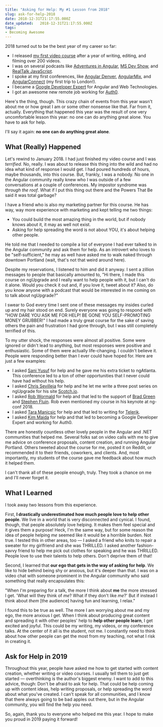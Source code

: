 ```yaml
---
title: "Asking for Help: My #1 Lesson from 2018"
slug: ask-for-help-2018
date: 2018-12-31T21:17:55.000Z
date_updated:   2018-12-31T21:17:55.000Z
tags: 
- Becoming Awesome
---
```


2018 turned out to be the best year of my career so far:

- I released [my first video course](http://www.upgradingangularjs.com) after a year of writing, editing, and filming over 200 videos.
- I was on several podcasts like [Adventures in Angular](https://devchat.tv/adv-in-angular/aia-186-ngupgrade-in-the-real-world-with-sam-julien), [MS Dev Show](https://msdevshow.com/2018/03/upgrading-angular-with-sam-julien/), and [RealTalk JavaScript](https://realtalkjavascript.simplecast.fm/b774b4f7).
- I spoke at my first conferences, like [Angular Denver](http://angulardenver.com/), [AngularMix](https://angularmix.com/#!/), and [AngularConnect](https://www.youtube.com/watch?v=495KHr966e0) (my first trip to London!).
- I became a [Google Developer Expert](https://developers.google.com/experts/people/sam-julien) for Angular and Web Technologies.
- I got an awesome new remote job working for [Auth0](http://www.auth0.com/blog).

Here's the thing, though. This crazy chain of events from this year wasn't about me or how great I am or some other nonsense like that. Far from it, actually. Everything that happened this year was the result of one very uncomfortable lesson this year: no one can do anything great alone. You have to ask for help.

I'll say it again: **no one can do anything great alone**.

## What (Really) Happened
Let's rewind to January 2018. I had just finished my video course and I was *terrified*. No, really. I was about to release this thing into the wild and had no idea what kind of response I would get. I had poured hundreds of hours, maybe thousands, into this course. But, frankly, I was a nobody. No one in the Angular community really knew who I was outside of a few conversations at a couple of conferences. My impostor syndrome was *through the roof*. What if I put this thing out there and the Powers That Be said it was total garbage?

I have a friend who is also my marketing partner for this course. He has way, way more experience with marketing and kept telling me two things:

- You could build the most amazing thing in the world, but if nobody knows about it, it may as well not exist.
- Asking for help spreading the word is not about YOU, it's about helping other people.

He told me that I needed to compile a list of everyone I had ever talked to in the Angular community and ask them for help. As an introvert who loves to be "self-sufficient," he may as well have asked me to walk naked through downtown Portland (wait, that's not that weird around here).

Despite my reservations, I listened to him and did it anyway. I sent a zillion messages to people that basically amounted to, "Hi there, I made this course on ngUpgrade and I really want to help people with it, but I can't do it alone. Would you check it out and, if you love it, tweet about it? Also, do you know anyone with a podcast that would be interested in me coming on to talk about ngUpgrade?"

I swear to God every time I sent one of these messages my insides curled up and my hair stood on end. Surely everyone was going to respond with "HOW DARE YOU ASK ME FOR HELP! BE GONE YOU SELF-PROMOTING MONEY GRUBBER!" I had made a truly great course for the sake of saving others the pain and frustration I had gone through, but I was still completely terrified of this.

To my utter shock, the responses were almost all positive. Some were ignored or didn't lead to anything, but most responses were positive and enthusiastic. Some of them were actually life-changing. I couldn't believe it. People were responding better than I ever could have hoped for. Here are just a few examples:

- I asked [Sani Yusuf](https://twitter.com/saniyusuf) for help and he gave me his extra ticket to ngAtlanta. This conference led to a ton of other opportunities that I never could have had without his help.
- I asked [Chris Sevilleja](https://twitter.com/chrisoncode) for help and he let me write a three post series on ngUpgrade for his site [Scotch.io](https://scotch.io/@samjulien).
- I asked [Rob Wormald](https://twitter.com/robwormald) for help and that led to the support of [Brad Green](https://twitter.com/bradlygreen) and [Stephen Fluin](https://twitter.com/stephenfluin). Rob even mentioned my course in his keynote at ng-conf 2018.
- I asked [Tara Manicsic](https://twitter.com/Tzmanics) for help and that led to writing for [Telerik](https://www.telerik.com/blogs/author/sam-julien).
- I asked [Kim Maida](https://twitter.com/KimMaida) for help and that led to becoming a Google Developer Expert and working for Auth0.

There are honestly countless other lovely people in the Angular and .NET communities that helped me. Several folks sat on video calls with me to give me advice on conference proposals, content creation, and running Angular Portland. Others tweeted about the course for me, posted it on Reddit, or recommended it to their friends, coworkers, and clients. And, most importantly, my students of the course gave me feedback about how much it helped them.

I can't thank all of these people enough, truly. They took a chance on me and I'll never forget it.

## What I Learned
I took away two lessons from this experience. 

First, **I drastically underestimated how much people love to help other people**. We live in a world that is very disconnected and cynical. I found, though, that people absolutely love helping. It makes them feel special and it gives them a purpose! Heck, I'm the same way, but for some reason the idea of people helping *me* seemed like it would be a horrible burden. Not true. I tested this in other areas, too &mdash; I asked a friend who knits to repair a sweater for my girlfriend and she was THRILLED. I asked another fashion-savvy friend to help me pick out clothes for speaking and he was THRILLED. People love to use their talents to help others. Don't deprive them of that!

Second, I learned that **our ego that gets in the way of asking for help**. We like to hide behind being shy or anxious, but it's deeper than that. I was on a video chat with someone prominent in the Angular community who said something that really encapsulates this: 

"When I'm preparing for a talk, the more I think about **me** the more stressed I get. 'What will they think of *me*? What if they don't like *me*?' But if instead I think about *them* [the audience] having fun and learning, I relax." 

I found this to be true as well. The more I am worrying about me and my ego, the more anxious I get. When I think about producing great content and spreading it with other peoples' help to **help other people learn**, I get excited and joyful. This could be my writing, my videos, or my conference talks. At the center of it all is the student, not me. I constantly need to think about how other people can get the most from my teaching, not what I risk in creating it.

## Ask for Help in 2019
Throughout this year, people have asked me how to get started with content creation, whether writing or video courses. I usually tell them to just get started &mdash; overthinking is the author's biggest enemy. I want to add to this advice, though: Don't be afraid to ask for help. That could be help coming up with content ideas, help writing proposals, or help spreading the word about what you've created. I can't speak for all communities, and I know that there always going to be bad apples out there, but in the Angular community, you will find the help you need. 

So, again, thank you to everyone who helped me this year. I hope to make you proud in 2019 paying it forward!



